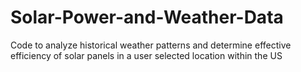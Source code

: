 # Solar-Power-and-Weather-Data
Code to analyze historical weather patterns and determine effective efficiency of solar panels in a user selected location within the US
